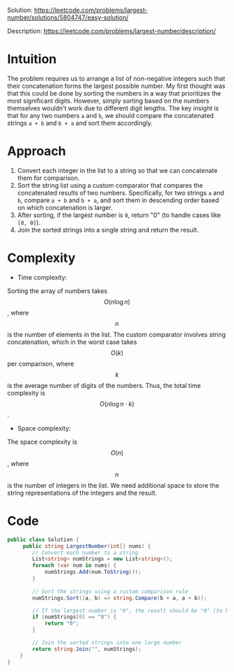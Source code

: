 Solution: https://leetcode.com/problems/largest-number/solutions/5804747/easy-solution/

Description: https://leetcode.com/problems/largest-number/description/

# Intuition
<!-- Describe your first thoughts on how to solve this problem. -->
The problem requires us to arrange a list of non-negative integers such that their concatenation forms the largest possible number. My first thought was that this could be done by sorting the numbers in a way that prioritizes the most significant digits. However, simply sorting based on the numbers themselves wouldn’t work due to different digit lengths. The key insight is that for any two numbers `a` and `b`, we should compare the concatenated strings `a + b` and `b + a` and sort them accordingly.

# Approach
<!-- Describe your approach to solving the problem. -->
1. Convert each integer in the list to a string so that we can concatenate them for comparison.
2. Sort the string list using a custom comparator that compares the concatenated results of two numbers. Specifically, for two strings `a` and `b`, compare `a + b` and `b + a`, and sort them in descending order based on which concatenation is larger.
3. After sorting, if the largest number is `0`, return "0" (to handle cases like `[0, 0]`).
4. Join the sorted strings into a single string and return the result.

# Complexity
- Time complexity:
<!-- Add your time complexity here, e.g. $$O(n)$$ -->
  Sorting the array of numbers takes $$O(n \log n)$$, where $$n$$ is the number of elements in the list. The custom comparator involves string concatenation, which in the worst case takes $$O(k)$$ per comparison, where $$k$$ is the average number of digits of the numbers. Thus, the total time complexity is $$O(n \log n \cdot k)$$.

- Space complexity:
<!-- Add your space complexity here, e.g. $$O(n)$$ -->
  The space complexity is $$O(n)$$, where $$n$$ is the number of integers in the list. We need additional space to store the string representations of the integers and the result.


# Code
```csharp []
public class Solution {
     public string LargestNumber(int[] nums) {
        // Convert each number to a string
        List<string> numStrings = new List<string>();
        foreach (var num in nums) {
            numStrings.Add(num.ToString());
        }
        
        // Sort the strings using a custom comparison rule
        numStrings.Sort((a, b) => string.Compare(b + a, a + b));

        // If the largest number is "0", the result should be "0" (to handle cases like [0, 0])
        if (numStrings[0] == "0") {
            return "0";
        }

        // Join the sorted strings into one large number
        return string.Join("", numStrings);
    }
}
```
